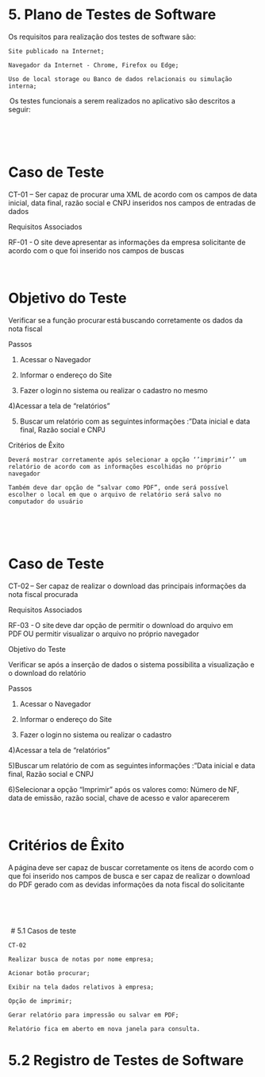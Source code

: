 # 5. Plano de Testes de Software  

Os requisitos para realização dos testes de software são:  

    Site publicado na Internet;  

    Navegador da Internet - Chrome, Firefox ou Edge;  

    Uso de local storage ou Banco de dados relacionais ou simulação interna;  

 Os testes funcionais a serem realizados no aplicativo são descritos a seguir: 

  

  

# Caso de Teste  
	

CT-01 – Ser capaz de procurar uma XML de acordo com os campos de data inicial, data final, razão social e CNPJ inseridos nos campos de entradas de dados  

Requisitos Associados  
	

RF-01 - O site deve apresentar as informações da empresa solicitante de acordo com o que foi inserido nos campos de buscas   

  

# Objetivo do Teste  
	

Verificar se a função procurar está buscando corretamente os dados da nota fiscal  

Passos  
	

1) Acessar o Navegador  

2) Informar o endereço do Site  

3) Fazer o login no sistema ou realizar o cadastro no mesmo  

4)Acessar a tela de “relatórios”  

5) Buscar um relatório com as seguintes informações :”Data inicial e data final, Razão social e CNPJ  

Critérios de Êxito  
	

    Deverá mostrar corretamente após selecionar a opção ‘’imprimir’’ um relatório de acordo com as informações escolhidas no próprio navegador  

    Também deve dar opção de “salvar como PDF”, onde será possível escolher o local em que o arquivo de relatório será salvo no computador do usuário  

  

  

 

# Caso de Teste  
	

CT-02 – Ser capaz de realizar o download das principais informações da nota fiscal procurada  

Requisitos Associados  
	

RF-03 - O site deve dar opção de permitir o download do arquivo em PDF OU permitir visualizar o arquivo no próprio navegador  

Objetivo do Teste  
	

Verificar se após a inserção de dados o sistema possibilita a visualização e o download do relatório  

Passos  
	

1) Acessar o Navegador  

2) Informar o endereço do Site  

3) Fazer o login no sistema ou realizar o cadastro 

4)Acessar a tela de “relatórios”  

5)Buscar um relatório de com as seguintes informações :”Data inicial e data final, Razão social e CNPJ  

6)Selecionar a opção “Imprimir” após os valores como: Número de NF, data de emissão, razão social, chave de acesso e valor aparecerem  

  

# Critérios de Êxito  
	

A página deve ser capaz de buscar corretamente os itens de acordo com o que foi inserido nos campos de busca e ser capaz de realizar o download do PDF gerado com as devidas informações da nota fiscal do solicitante  

  

  

  # 5.1 Casos de teste  

    CT-02  

    Realizar busca de notas por nome empresa; 

    Acionar botão procurar;  

    Exibir na tela dados relativos à empresa;  

    Opção de imprimir;  

    Gerar relatório para impressão ou salvar em PDF;  

    Relatório fica em aberto em nova janela para consulta.  

 

# 5.2 Registro de Testes de Software   

  
